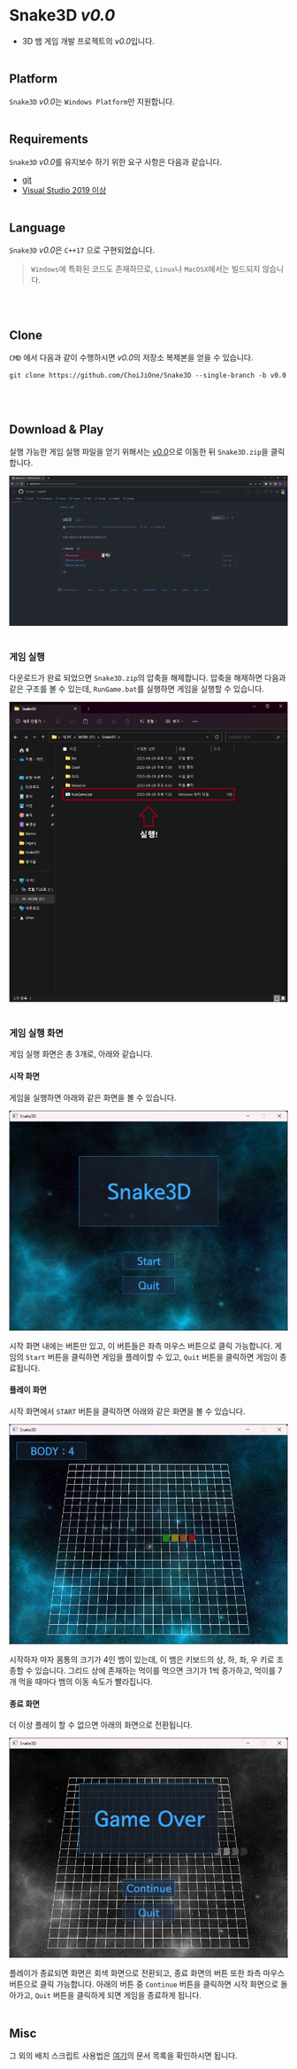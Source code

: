 # Snake3D *v0.0*
- 3D 뱀 게임 개발 프로젝트의 *v0.0*입니다.
<br><br>


## Platform

`Snake3D` *v0.0*는 `Windows Platform`만 지원합니다.
<br><br>


## Requirements

`Snake3D` *v0.0*를 유지보수 하기 위한 요구 사항은 다음과 같습니다.

- [git](https://git-scm.com/)
- [Visual Studio 2019 이상](https://visualstudio.microsoft.com/)
<br><br>


## Language

`Snake3D` *v0.0*은 `C++17` 으로 구현되었습니다.  
> `Windows`에 특화된 코드도 존재하므로, `Linux`나 `MacOSX`에서는 빌드되지 않습니다.

<br><br>


## Clone

`CMD` 에서 다음과 같이 수행하시면 *v0.0*의 저장소 복제본을 얻을 수 있습니다.

```
git clone https://github.com/ChoiJiOne/Snake3D --single-branch -b v0.0
```
<br><br>


## Download & Play

실행 가능한 게임 실행 파일을 얻기 위해서는 [v0.0](https://github.com/ChoiJiOne/Snake3D/releases/tag/v0.0)으로 이동한 뒤 `Snake3D.zip`을 클릭합니다.

![](./Docs/게임%20다운로드%20및%20플레이%20방법/image/image00.png)
<br><br>


### 게임 실행

다운로드가 완료 되었으면 `Snake3D.zip`의 압축을 해제합니다. 압축을 해제하면 다음과 같은 구조를 볼 수 있는데, `RunGame.bat`를 실행하면 게임을 실행할 수 있습니다.

![](./Docs/게임%20다운로드%20및%20플레이%20방법/image/image01.png)
<br><br>


### 게임 실행 화면

게임 실행 화면은 총 3개로, 아래와 같습니다.


#### 시작 화면

게임을 실행하면 아래와 같은 화면을 볼 수 있습니다.

![](./Docs/게임%20다운로드%20및%20플레이%20방법/image/image02.png)

시작 화면 내에는 버튼만 있고, 이 버튼들은 좌측 마우스 버튼으로 클릭 가능합니다. 게임의 `Start` 버튼을 클릭하면 게임을 플레이할 수 있고, `Quit` 버튼을 클릭하면 게임이 종료됩니다.


#### 플레이 화면

시작 화면에서 `START` 버튼을 클릭하면 아래와 같은 화면을 볼 수 있습니다.

![](./Docs/게임%20다운로드%20및%20플레이%20방법/image/image03.png)

시작하자 마자 몸통의 크기가 4인 뱀이 있는데, 이 뱀은 키보드의 상, 하, 좌, 우 키로 조종할 수 있습니다. 그리드 상에 존재하는 먹이를 먹으면 크기가 1씩 증가하고, 먹이를 7개 먹을 때마다 뱀의 이동 속도가 빨라집니다. 


#### 종료 화면 

더 이상 플레이 할 수 없으면 아래의 화면으로 전환됩니다.

![](./Docs/게임%20다운로드%20및%20플레이%20방법/image/image04.png)

플레이가 종료되면 화면은 회색 화면으로 전환되고, 종료 화면의 버튼 또한 좌측 마우스 버튼으로 클릭 가능합니다. 아래의 버튼 중 `Continue` 버튼을 클릭하면 시작 화면으로 돌아가고, `Quit` 버튼을 클릭하게 되면 게임을 종료하게 됩니다.
<br><br>


## Misc

그 외의 배치 스크립트 사용법은 [여기](./Docs/README.md)의 문서 목록을 확인하시면 됩니다.